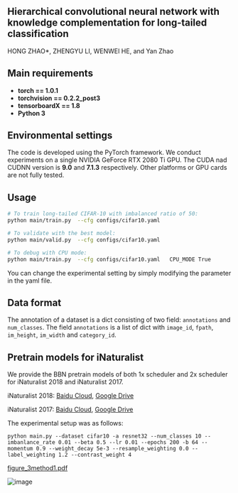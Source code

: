 ## Hierarchical convolutional neural network with knowledge complementation for long-tailed classification
HONG ZHAO*, ZHENGYU LI, WENWEI HE, and Yan Zhao 

## Main requirements

  * **torch == 1.0.1**
  * **torchvision == 0.2.2_post3**
  * **tensorboardX == 1.8**
  * **Python 3**


## Environmental settings
The code is developed using the PyTorch framework. We conduct experiments on a single NVIDIA GeForce RTX 2080 Ti GPU. 
The CUDA nad CUDNN version is **9.0** and **7.1.3** respectively.
Other platforms or GPU cards are not fully tested.


## Usage
```bash
# To train long-tailed CIFAR-10 with imbalanced ratio of 50:
python main/train.py  --cfg configs/cifar10.yaml     

# To validate with the best model:
python main/valid.py  --cfg configs/cifar10.yaml

# To debug with CPU mode:
python main/train.py  --cfg configs/cifar10.yaml   CPU_MODE True
```

You can change the experimental setting by simply modifying the parameter in the yaml file.

## Data format

The annotation of a dataset is a dict consisting of two field: `annotations` and `num_classes`.
The field `annotations` is a list of dict with
`image_id`, `fpath`, `im_height`, `im_width` and `category_id`.


## Pretrain models for iNaturalist

We provide the BBN pretrain models of both 1x scheduler and 2x scheduler for iNaturalist 2018 and iNaturalist 2017.

iNaturalist 2018: [Baidu Cloud](https://pan.baidu.com/s/1olDppTptZ5HYWsgQsMCPLQ), [Google Drive](https://drive.google.com/open?id=1B9ZEfMHqE-KQRKX6nQLQRm8ErFrnHaoE)

iNaturalist 2017: [Baidu Cloud](https://pan.baidu.com/s/1soxsHKKblhapew_wuEdKPQ), [Google Drive](https://drive.google.com/open?id=1yHme1iFQy-Lz_11yZJPlNd9bO_YPKlEU)

The experimental setup was as follows: 

````
python main.py --dataset cifar10 -a resnet32 --num_classes 10 --imbanlance_rate 0.01 --beta 0.5 --lr 0.01 --epochs 200 -b 64 --momentum 0.9 --weight_decay 5e-3 --resample_weighting 0.0 --label_weighting 1.2 --contrast_weight 4
````
[figure_3method1.pdf](https://github.com/fhqxa/lzy_HCKC/files/13304999/figure_3method1.pdf)

![image](https://github.com/fhqxa/lzy_HCKC/assets/36149734/3d486754-f1d0-4636-a948-0efd1a69e518)
